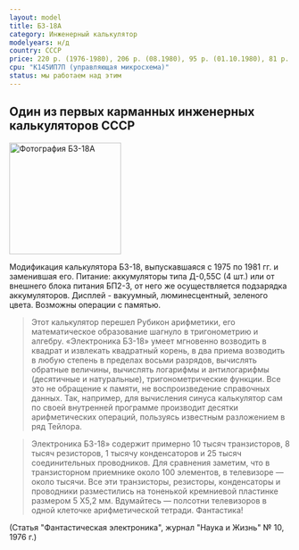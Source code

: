 ```yaml
---
layout: model
title: Б3-18А
category: Инженерный калькулятор
modelyears: н/д
country: СССР
price: 220 р. (1976-1980), 206 р. (08.1980), 95 р. (01.10.1980), 81 р. (1981)
cpu: "К145ИП7П (управляющая микросхема)"
status: мы работаем над этим
---
```


## Один из первых карманных инженерных калькуляторов СССР

<img src="https://images2.imgbox.com/95/2c/KeJvovQF_o.jpg" alt="Фотография Б3-18А" width="200"/>

Модификация калькулятора Б3-18, выпускавшаяся с 1975 по 1981 гг. и заменившая его.
Питание: аккумуляторы типа Д-0,55С (4 шт.) или от внешнего блока питания БП2-3, от него же осуществляется подзарядка аккумуляторов.
Дисплей - вакуумный, люминесцентный, зеленого цвета.
Возможны операции с памятью.

>Этот калькулятор перешел Рубикон арифметики, его математическое образование шагнуло в тригонометрию и алгебру. «Электроника БЗ-18» умеет мгновенно возводить в квадрат и извлекать квадратный корень, в два приема возводить в любую степень в пределах восьми разрядов, вычислять обратные величины, вычислять логарифмы и антилогарифмы (десятичные и натуральные), тригонометрические функции. Все это не обращение к памяти, не воспроизведение справочных данных. Так, например, для вычисления синуса калькулятор сам по своей внутренней программе производит десятки арифметических операций, пользуясь известным разложением в ряд Тейлора.

>Электроника БЗ-18» содержит примерно 10 тысяч транзисторов, 8 тысяч резисторов, 1 тысячу конденсаторов и 25 тысяч соединительных проводников. Для сравнения заметим, что в транзисторном приемнике около 100 элементов, в телевизоре — около тысячи. Все эти транзисторы, резисторы, конденсаторы и проводники разместились на тоненькой кремниевой пластинке размером 5 Х5,2 мм. Вдумайтесь — полсотни телевизоров в одной клеточке арифметической тетради. Фантастика!

(Статья "Фантастическая электроника", журнал "Наука и Жизнь" № 10, 1976 г.)
